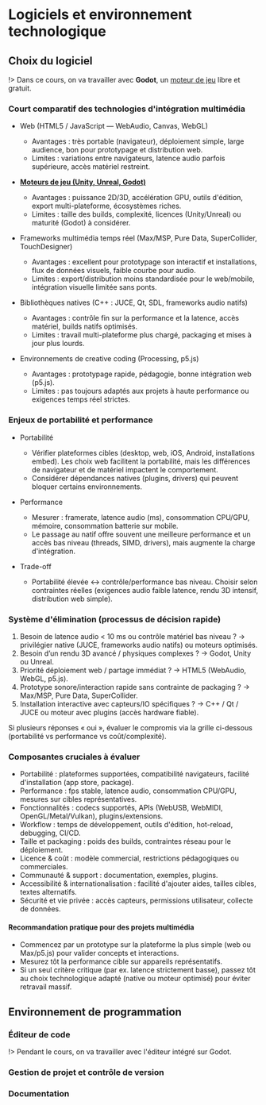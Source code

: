 # Logiciels et environnement technologique

## Choix du logiciel

!> Dans ce cours, on va travailler avec **Godot**, un [moteur de jeu](../04-moteurs-de-jeu/) libre et gratuit.

### Court comparatif des technologies d'intégration multimédia

- Web (HTML5 / JavaScript — WebAudio, Canvas, WebGL)
  - Avantages : très portable (navigateur), déploiement simple, large audience, bon pour prototypage et distribution web.
  - Limites : variations entre navigateurs, latence audio parfois supérieure, accès matériel restreint.

- **[Moteurs de jeu (Unity, Unreal, Godot)](../04-moteurs-de-jeu/)**
  - Avantages : puissance 2D/3D, accélération GPU, outils d'édition, export multi-plateforme, écosystèmes riches.
  - Limites : taille des builds, complexité, licences (Unity/Unreal) ou maturité (Godot) à considérer.

- Frameworks multimédia temps réel (Max/MSP, Pure Data, SuperCollider, TouchDesigner)
  - Avantages : excellent pour prototypage son interactif et installations, flux de données visuels, faible courbe pour audio.
  - Limites : export/distribution moins standardisée pour le web/mobile, intégration visuelle limitée sans ponts.

- Bibliothèques natives (C++ : JUCE, Qt, SDL, frameworks audio natifs)
  - Avantages : contrôle fin sur la performance et la latence, accès matériel, builds natifs optimisés.
  - Limites : travail multi-plateforme plus chargé, packaging et mises à jour plus lourds.

- Environnements de creative coding (Processing, p5.js)
  - Avantages : prototypage rapide, pédagogie, bonne intégration web (p5.js).
  - Limites : pas toujours adaptés aux projets à haute performance ou exigences temps réel strictes.
### Enjeux de portabilité et performance

- Portabilité
  - Vérifier plateformes cibles (desktop, web, iOS, Android, installations embed). Les choix web facilitent la portabilité, mais les différences de navigateur et de matériel impactent le comportement.
  - Considérer dépendances natives (plugins, drivers) qui peuvent bloquer certains environnements.

- Performance
  - Mesurer : framerate, latence audio (ms), consommation CPU/GPU, mémoire, consommation batterie sur mobile.
  - Le passage au natif offre souvent une meilleure performance et un accès bas niveau (threads, SIMD, drivers), mais augmente la charge d'intégration.

- Trade-off
  - Portabilité élevée ↔ contrôle/performance bas niveau. Choisir selon contraintes réelles (exigences audio faible latence, rendu 3D intensif, distribution web simple).

### Système d'élimination (processus de décision rapide)

1. Besoin de latence audio < 10 ms ou contrôle matériel bas niveau ? → privilégier native (JUCE, frameworks audio natifs) ou moteurs optimisés.
2. Besoin d’un rendu 3D avancé / physiques complexes ? → Godot, Unity ou Unreal.
3. Priorité déploiement web / partage immédiat ? → HTML5 (WebAudio, WebGL, p5.js).
4. Prototype sonore/interaction rapide sans contrainte de packaging ? → Max/MSP, Pure Data, SuperCollider.
5. Installation interactive avec capteurs/IO spécifiques ? → C++ / Qt / JUCE ou moteur avec plugins (accès hardware fiable).

Si plusieurs réponses « oui », évaluer le compromis via la grille ci-dessous (portabilité vs performance vs coût/complexité).

### Composantes cruciales à évaluer

- Portabilité : plateformes supportées, compatibilité navigateurs, facilité d'installation (app store, package). 
- Performance : fps stable, latence audio, consommation CPU/GPU, mesures sur cibles représentatives.
- Fonctionnalités : codecs supportés, APIs (WebUSB, WebMIDI, OpenGL/Metal/Vulkan), plugins/extensions.
- Workflow : temps de développement, outils d'édition, hot-reload, debugging, CI/CD.
- Taille et packaging : poids des builds, contraintes réseau pour le déploiement.
- Licence & coût : modèle commercial, restrictions pédagogiques ou commerciales.
- Communauté & support : documentation, exemples, plugins.
- Accessibilité & internationalisation : facilité d'ajouter aides, tailles cibles, textes alternatifs.
- Sécurité et vie privée : accès capteurs, permissions utilisateur, collecte de données.

#### Recommandation pratique pour des projets multimédia

- Commencez par un prototype sur la plateforme la plus simple (web ou Max/p5.js) pour valider concepts et interactions.
- Mesurez tôt la performance cible sur appareils représentatifs.
- Si un seul critère critique (par ex. latence strictement basse), passez tôt au choix technologique adapté (native ou moteur optimisé) pour éviter retravail massif.

## Environnement de programmation

### Éditeur de code

!> Pendant le cours, on va travailler avec l'éditeur intégré sur Godot.

### Gestion de projet et contrôle de version

### Documentation

<!-- start-replace-subnav depth=2 -->

<!-- end-replace-subnav -->
